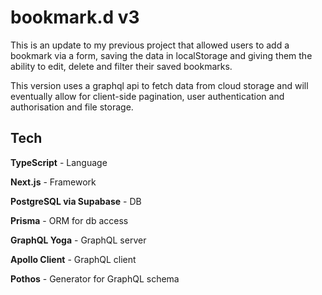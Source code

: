 # bookmark.d v3

This is an update to my previous project that allowed users to add a bookmark via a form, saving the data in localStorage and giving them the ability to edit, delete and filter their saved bookmarks.

This version uses a graphql api to fetch data from cloud storage and will eventually allow for client-side pagination, user authentication and authorisation and file storage. 

## Tech

**TypeScript** - Language

**Next.js** - Framework

**PostgreSQL via Supabase** - DB

**Prisma** - ORM for db access

**GraphQL Yoga** - GraphQL server

**Apollo Client** - GraphQL client

**Pothos** - Generator for GraphQL schema 

